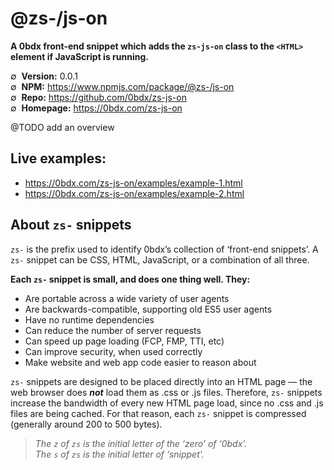 # @zs-/js-on

__A 0bdx front-end snippet which adds the `zs-js-on` class to the `<HTML>` element if JavaScript is running.__

∅&nbsp; __Version:__ 0.0.1  
∅&nbsp; __NPM:__ <https://www.npmjs.com/package/@zs-/js-on>  
∅&nbsp; __Repo:__ <https://github.com/0bdx/zs-js-on>  
∅&nbsp; __Homepage:__ <https://0bdx.com/zs-js-on>

@TODO add an overview

## __Live examples:__

- <https://0bdx.com/zs-js-on/examples/example-1.html>
- <https://0bdx.com/zs-js-on/examples/example-2.html>

## __About `zs-` snippets__

`zs-` is the prefix used to identify 0bdx’s collection of ‘front-end snippets’.
A `zs-` snippet can be CSS, HTML, JavaScript, or a combination of all three.

__Each `zs-` snippet is small, and does one thing well. They:__
- Are portable across a wide variety of user agents
- Are backwards-compatible, supporting old ES5 user agents
- Have no runtime dependencies
- Can reduce the number of server requests
- Can speed up page loading (FCP, FMP, TTI, etc)
- Can improve security, when used correctly
- Make website and web app code easier to reason about

`zs-` snippets are designed to be placed directly into an HTML page — the web
browser does **_not_** load them as .css or .js files. Therefore, `zs-` snippets
increase the bandwidth of every new HTML page load, since no .css and .js files
are being cached. For that reason, each `zs-` snippet is compressed (generally
around 200 to 500 bytes).

> _The `z` of `zs` is the initial letter of the ‘zero’ of ‘0bdx’._  
> _The `s` of `zs` is the initial letter of ‘snippet’._  
